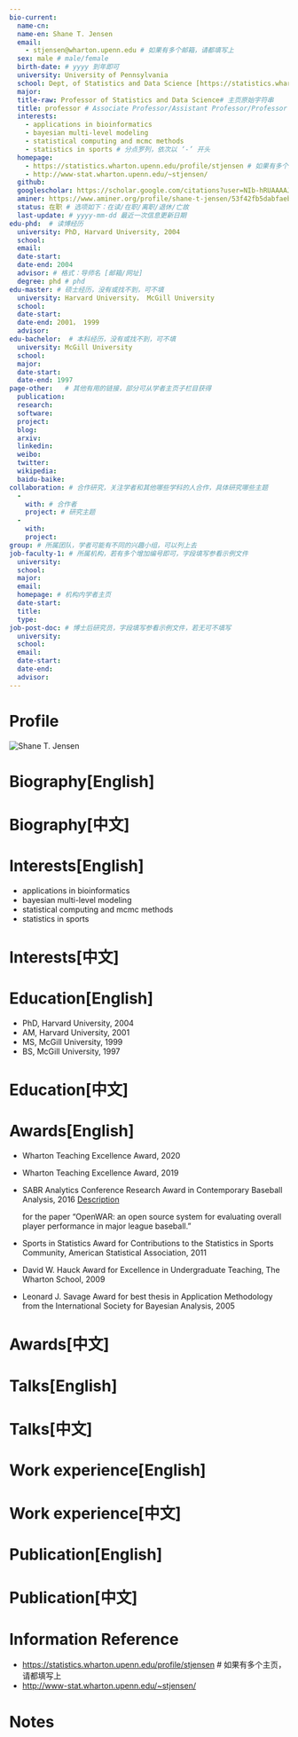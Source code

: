 ```yaml
---
bio-current:
  name-cn: 
  name-en: Shane T. Jensen
  email: 
    - stjensen@wharton.upenn.edu # 如果有多个邮箱，请都填写上
  sex: male # male/female
  birth-date: # yyyy 到年即可
  university: University of Pennsylvania 
  school: Dept, of Statistics and Data Science [https://statistics.wharton.upenn.edu/] # 格式：学院名称[学院官网链接]
  major: 
  title-raw: Professor of Statistics and Data Science# 主页原始字符串
  title: professor # Associate Professor/Assistant Professor/Professor
  interests: 
    - applications in bioinformatics
    - bayesian multi-level modeling
    - statistical computing and mcmc methods
    - statistics in sports # 分点罗列，依次以 ‘-’ 开头
  homepage: 
    - https://statistics.wharton.upenn.edu/profile/stjensen # 如果有多个主页，请都填写上
    - http://www-stat.wharton.upenn.edu/~stjensen/
  github: 
  googlescholar: https://scholar.google.com/citations?user=NIb-hRUAAAAJ&hl=zh-CN&oi=sra 
  aminer: https://www.aminer.org/profile/shane-t-jensen/53f42fb5dabfaeb1a7ba8c45 # 从这里查找 https://www.aminer.org/search/person
  status: 在职 # 选项如下：在读/在职/离职/退休/亡故
  last-update: # yyyy-mm-dd 最近一次信息更新日期
edu-phd:  # 读博经历
  university: PhD, Harvard University, 2004
  school: 
  email: 
  date-start: 
  date-end: 2004
  advisor: # 格式：导师名 [邮箱/网址]
  degree: phd # phd
edu-master: # 硕士经历，没有或找不到，可不填
  university: Harvard University， McGill University
  school: 
  date-start: 
  date-end: 2001， 1999
  advisor:
edu-bachelor:  # 本科经历，没有或找不到，可不填
  university: McGill University
  school: 
  major: 
  date-start: 
  date-end: 1997
page-other:   # 其他有用的链接，部分可从学者主页子栏目获得
  publication: 
  research: 
  software: 
  project: 
  blog: 
  arxiv: 
  linkedin: 
  weibo:
  twitter:
  wikipedia:
  baidu-baike:
collaboration: # 合作研究，关注学者和其他哪些学科的人合作，具体研究哪些主题
  - 
    with: # 合作者
    project: # 研究主题
  - 
    with: 
    project: 
group: # 所属团队，学者可能有不同的兴趣小组，可以列上去
job-faculty-1: # 所属机构，若有多个增加编号即可，字段填写参看示例文件
  university: 
  school: 
  major: 
  email: 
  homepage: # 机构内学者主页
  date-start: 
  title: 
  type: 
job-post-doc: # 博士后研究员，字段填写参看示例文件，若无可不填写
  university: 
  school: 
  email: 
  date-start: 
  date-end: 
  advisor: 
---
```


# Profile

![Shane T. Jensen](https://faculty.wharton.upenn.edu/wp-content/uploads/2012/04/Jensen_shane.jpg)

# Biography[English]

# Biography[中文]

# Interests[English]
  - applications in bioinformatics
  - bayesian multi-level modeling
  - statistical computing and mcmc methods
  - statistics in sports 
# Interests[中文]

# Education[English]
  - PhD, Harvard University, 2004
  - AM, Harvard University, 2001
  - MS, McGill University, 1999
  - BS, McGill University, 1997
# Education[中文]

# Awards[English]
  - Wharton Teaching Excellence Award, 2020
  - Wharton Teaching Excellence Award, 2019
  - SABR Analytics Conference Research Award in Contemporary Baseball Analysis, 2016 [Description](https://statistics.wharton.upenn.edu/profile/stjensen/#)
      
      for the paper “OpenWAR: an open source system for evaluating overall player performance in major league baseball.”
      
  - Sports in Statistics Award for Contributions to the Statistics in Sports Community, American Statistical Association, 2011
  - David W. Hauck Award for Excellence in Undergraduate Teaching, The Wharton School, 2009
  - Leonard J. Savage Award for best thesis in Application Methodology from the International Society for Bayesian Analysis, 2005
# Awards[中文]

# Talks[English]

# Talks[中文]

# Work experience[English]

# Work experience[中文]

# Publication[English]

# Publication[中文]

# Information Reference
  - https://statistics.wharton.upenn.edu/profile/stjensen # 如果有多个主页，请都填写上
  - http://www-stat.wharton.upenn.edu/~stjensen/
# Notes